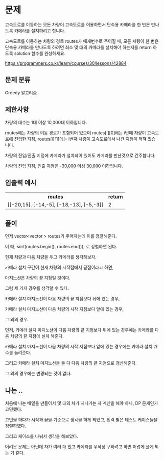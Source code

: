 # 문제

고속도로를 이동하는 모든 차량이 고속도로를 이용하면서 단속용 카메라를 한 번은 만나도록 카메라를 설치하려고 합니다.

고속도로를 이동하는 차량의 경로 routes가 매개변수로 주어질 때, 모든 차량이 한 번은 단속용 카메라를 만나도록 하려면 최소 몇 대의 카메라를 설치해야 하는지를 return 하도록 solution 함수를 완성하세요.

https://programmers.co.kr/learn/courses/30/lessons/42884

## 문제 분류

Greedy 알고리즘

## 제한사항

차량의 대수는 1대 이상 10,000대 이하입니다.

routes에는 차량의 이동 경로가 포함되어 있으며 routes[i][0]에는 i번째 차량이 고속도로에 진입한 지점, routes[i][1]에는 i번째 차량이 고속도로에서 나간 지점이 적혀 있습니다.

차량의 진입/진출 지점에 카메라가 설치되어 있어도 카메라를 만난것으로 간주합니다.

차량의 진입 지점, 진출 지점은 -30,000 이상 30,000 이하입니다.

## 입출력 예시

<table>
  <tr>
    <th>routes</th>
    <th>return</th>
  </tr>
  <tr>
    <td>[[-20,15], [-14,-5], [-18,-13], [-5,-3]]</td>
    <td>2</td>
  </tr>
</table>

## 풀이

먼저 vector<vector <int>> routes가 주어지는데 이를 정렬해준다.

이 때, sort(routes.begin(), routes.end()); 로 정렬하면 된다.

현재 차량과 다음 차량을 두고 카메라를 생각해보자.

카메라 설치 구간이 현재 차량의 시작점에서 끝점이라고 하면,

마지노선은 차량의 끝 지점일 것이다.

그럼 세 가지 경우를 생각할 수 있다.

카메라 설치 마지노선이 다음 차량의 끝 지점보다 뒤에 있는 경우,

카메라 설치 마지노선이 다음 차량의 시작 지점보다 앞에 있는 경우,

그 외의 경우.

먼저, 카메라 설치 마지노선이 다음 차량의 끝 지점보다 뒤에 있는 경우에는 카메라를 다음 차량의 끝 지점에 설치 해준다.

카메라 설치 마지노선이 다음 차량의 시작 지점보다 앞에 있는 경우에는 카메라 설치 개수를 늘려준다.

그리고 카메라 설치 마지노선을 둘 다 다음 차량의 끝 지점으로 갱신해준다.

그 외의 경우에는 변경되는 것이 없다.

## 나는 ..

처음에 나는 배열을 만들어서 몇 대의 차가 지나가는 지 계산을 해야 하나, DP 문제인가 고민했다.

고민을 하다가 시작과 끝을 기준으로 생각을 하게 되었고, 입력 받은 테스트 케이스들을 정렬하였다.

그리고 케이스를 나눠서 생각을 해보았다.

어려운 문제는 아닌데 차가 여러 대 있고 카메라를 무작정 구하려고 하면 어렵게 풀게 되는 거 같다.
